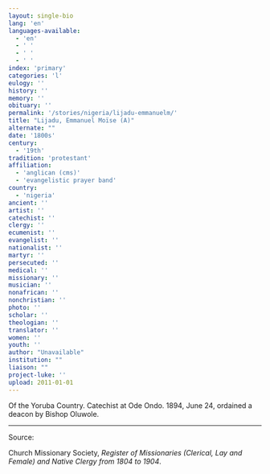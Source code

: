 ```yaml
---
layout: single-bio
lang: 'en'
languages-available:
  - 'en'
  - ' '
  - ' '
  - ' '
index: 'primary'
categories: 'l'
eulogy: ''
history: ''
memory: ''
obituary: ''
permalink: '/stories/nigeria/lijadu-emmanuelm/'
title: "Lijadu, Emmanuel Moïse (A)"
alternate: ""
date: '1800s'
century:
  - '19th'
tradition: 'protestant'
affiliation:
  - 'anglican (cms)'
  - 'evangelistic prayer band'
country:
  - 'nigeria'
ancient: ''
artist: ''
catechist: ''
clergy: ''
ecumenist: ''
evangelist: ''
nationalist: ''
martyr: ''
persecuted: ''
medical: ''
missionary: ''
musician: ''
nonafrican: ''
nonchristian: ''
photo: ''
scholar: ''
theologian: ''
translator: ''
women: ''
youth: ''
author: "Unavailable"
institution: ""
liaison: ""
project-luke: ''
upload: 2011-01-01
---
```




Of the Yoruba Country.  Catechist at Ode Ondo.  1894, June 24, ordained a deacon by Bishop Oluwole.

---

Source:

Church Missionary Society, *Register of Missionaries (Clerical, Lay and Female) and Native Clergy from 1804 to 1904*.